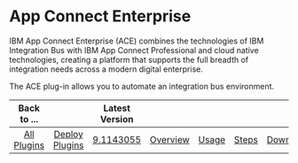 
App Connect Enterprise
======================

IBM App Connect Enterprise (ACE) combines the technologies of IBM Integration Bus with IBM App Connect Professional and cloud native technologies, creating a platform that supports the full breadth of integration needs across a modern digital enterprise.

The ACE plug-in allows you to automate an integration bus environment.



|Back to ...||Latest Version|||||
| :---: | :---: | :---: | :---: | :---: | :---: | :---: |
|[All Plugins](../../index.md)|[Deploy Plugins](../README.md)|[9.1143055](https://raw.githubusercontent.com/UrbanCode/IBM-UCD-PLUGINS/main/files/ibm-ace/ucd-plugins-ibm-ace-9.1143055.zip)|[Overview](overview.md)|[Usage](usage.md)|[Steps](steps.md)|[Downloads](downloads.md)|
